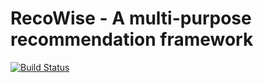 # RecoWise - A multi-purpose recommendation framework

[![Build Status](https://travis-ci.org/halk/recowise.svg?branch=master)](https://travis-ci.org/halk/recowise)
